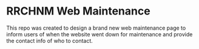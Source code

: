 # RRCHNM Web Maintenance

This repo was created to design a brand new web maintenance page to inform users of when the website went down for maintenance and provide the contact info of who to contact.
